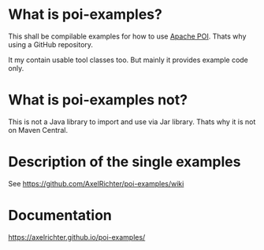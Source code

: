 # What is poi-examples?
This shall be compilable examples for how to use [Apache POI](https://poi.apache.org/). Thats why using a GitHub repository.

It my contain usable tool classes too. But mainly it provides example code only.

# What is poi-examples not?
This is not a Java library to import and use via Jar library. Thats why it is not on Maven Central.

# Description of the single examples
See https://github.com/AxelRichter/poi-examples/wiki

# Documentation
https://axelrichter.github.io/poi-examples/

